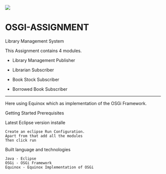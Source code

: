 ![](https://pandao.github.io/editor.md/images/logos/editormd-logo-180x180.png)
# OSGI-ASSIGNMENT
Library Management System 

This Assignment contains 4 modules. 


+ Library Management Publisher
    
+ Librarian Subscriber

+ Book Stock Subscriber

+ Borrowed Book Subscriber
----
     
      
Here using Equinox which as implementation of the OSGi Framework.

Getting Started
Prerequisites

Latest Eclipse version installe


    Create an eclipse Run Configuration.
    Apart from that add all the modules
    Then click run

Built language and technologies

    Java - Eclipse
    OSGi - OSGi Framework
    Equinox - Equinox Implementation of OSGi
